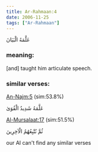 ```yaml
---
title: Ar-Rahmaan:4
date: 2006-11-25
tags: ["Ar-Rahmaan"]
---
```

عَلَّمَهُ الْبَيَانَ
### meaning: 
[and] taught him articulate speech.
### similar verses: 

[An-Najm:5](/53/5) (sim:53.8%)

عَلَّمَهُ شَدِيدُ الْقُوَىٰ

[Al-Mursalaat:17](/77/17) (sim:51.5%)

ثُمَّ نُتْبِعُهُمُ الْآخِرِينَ

our AI can't find any similar verses


